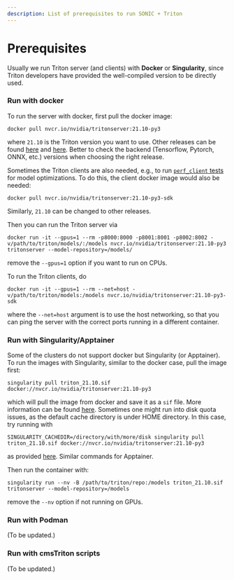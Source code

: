 ```yaml
---
description: List of prerequisites to run SONIC + Triton
---
```


# Prerequisites

Usually we run Triton server (and clients) with **Docker** or **Singularity**, since Triton developers have provided the well-compiled version to be directly used.&#x20;

### Run with docker

To run the server with docker, first pull the docker image:

```
docker pull nvcr.io/nvidia/tritonserver:21.10-py3
```

where `21.10` is the Triton version you want to use. Other releases can be found [here](https://docs.nvidia.com/deeplearning/triton-inference-server/release-notes/index.html) and [here](https://github.com/triton-inference-server/server/releases). Better to check the backend (Tensorflow, Pytorch, ONNX, etc.) versions when choosing the right release.

Sometimes the Triton clients are also needed, e.g., to run [`perf_client` tests](https://github.com/triton-inference-server/server/blob/main/docs/perf\_analyzer.md) for model optimizations. To do this, the client docker image would also be needed:

```
docker pull nvcr.io/nvidia/tritonserver:21.10-py3-sdk
```

Similarly, `21.10` can be changed to other releases.

Then you can run the Triton server via

```
docker run -it --gpus=1 --rm -p8000:8000 -p8001:8001 -p8002:8002 -v/path/to/triton/models/:/models nvcr.io/nvidia/tritonserver:21.10-py3 tritonserver --model-repository=/models/
```

remove the `--gpus=1` option if you want to run on CPUs.

To run the Triton clients, do

```
docker run -it --gpus=1 --rm --net=host -v/path/to/triton/models:/models nvcr.io/nvidia/tritonserver:21.10-py3-sdk
```

where the `--net=host` argument is to use the host networking, so that you can ping the server with the correct ports running in a different container.

### Run with Singularity/Apptainer

&#x20;Some of the clusters do not support docker but Singularity (or Apptainer). To run the images with Singularity, similar to the docker case, pull the image first:

```
singularity pull triton_21.10.sif docker://nvcr.io/nvidia/tritonserver:21.10-py3
```

which will pull the image from docker and save it as a `sif` file. More information can be found [here](https://sylabs.io/guides/3.2/user-guide/cli/singularity\_pull.html). Sometimes one might run into disk quota issues, as the default cache directory is under HOME directory. In this case, try running with

```
SINGULARITY_CACHEDIR=/directory/with/more/disk singularity pull triton_21.10.sif docker://nvcr.io/nvidia/tritonserver:21.10-py3
```

as provided [here](https://docs.sylabs.io/guides/3.3/user-guide/build\_env.html). Similar commands for Apptainer.

Then run the container with:

```
singularity run --nv -B /path/to/triton/repo:/models triton_21.10.sif tritonserver --model-repository=/models
```

remove the `--nv` option if not running on GPUs.

### Run with Podman

(To be updated.)

### Run with cmsTriton scripts

(To be updated.)
